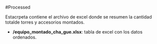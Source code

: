 #Processed

Estacrpeta contiene el archivo de excel donde se resumen la cantidad totalde torres y accesorios montados.

- **/equipo_montado_cha_gue.xlsx**: tabla de excel con los datos ordenados.
